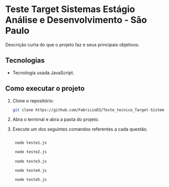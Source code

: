# Teste Target Sistemas Estágio Análise e Desenvolvimento - São Paulo

Descrição curta do que o projeto faz e seus principais objetivos.

## Tecnologias

- Tecnologia usada JavaScript.

## Como executar o projeto

1. Clone o repositório:
   ```bash
   git clone https://github.com/FabricioD3/Teste_tecnico_Target-Sistemas.git

2. Abra o terminal e abra a pasta do projeto.

3. Execute um dos seguintes comandos referentes a cada questão.
   ```bash
   
    node teste1.js

    node teste2.js
    
    node teste3.js

    node teste4.js

    node teste5.js
    

